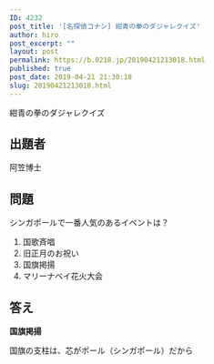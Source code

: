 ```yaml
---
ID: 4232
post_title: '[名探偵コナン] 紺青の拳のダジャレクイズ'
author: hiro
post_excerpt: ""
layout: post
permalink: https://b.0218.jp/20190421213018.html
published: true
post_date: 2019-04-21 21:30:18
slug: 20190421213018.html
---
```

紺青の拳のダジャレクイズ

<!--more-->

## 出題者
阿笠博士

## 問題

シンガポールで一番人気のあるイベントは？

1. 国歌斉唱
2. 旧正月のお祝い
3. 国旗掲揚
4. マリーナベイ花火大会

## 答え

**国旗掲揚**

国旗の支柱は、芯がポール（シンガポール）だから